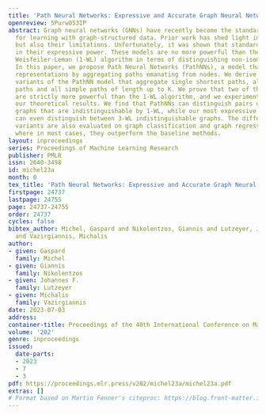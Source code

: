 ```yaml
---
title: 'Path Neural Networks: Expressive and Accurate Graph Neural Networks'
openreview: 5Purw053IP
abstract: Graph neural networks (GNNs) have recently become the standard approach
  for learning with graph-structured data. Prior work has shed light into their potential,
  but also their limitations. Unfortunately, it was shown that standard GNNs are limited
  in their expressive power. These models are no more powerful than the 1-dimensional
  Weisfeiler-Leman (1-WL) algorithm in terms of distinguishing non-isomorphic graphs.
  In this paper, we propose Path Neural Networks (PathNNs), a model that updates node
  representations by aggregating paths emanating from nodes. We derive three different
  variants of the PathNN model that aggregate single shortest paths, all shortest
  paths and all simple paths of length up to K. We prove that two of these variants
  are strictly more powerful than the 1-WL algorithm, and we experimentally validate
  our theoretical results. We find that PathNNs can distinguish pairs of non-isomorphic
  graphs that are indistinguishable by 1-WL, while our most expressive PathNN variant
  can even distinguish between 3-WL indistinguishable graphs. The different PathNN
  variants are also evaluated on graph classification and graph regression datasets,
  where in most cases, they outperform the baseline methods.
layout: inproceedings
series: Proceedings of Machine Learning Research
publisher: PMLR
issn: 2640-3498
id: michel23a
month: 0
tex_title: 'Path Neural Networks: Expressive and Accurate Graph Neural Networks'
firstpage: 24737
lastpage: 24755
page: 24737-24755
order: 24737
cycles: false
bibtex_author: Michel, Gaspard and Nikolentzos, Giannis and Lutzeyer, Johannes F.
  and Vazirgiannis, Michalis
author:
- given: Gaspard
  family: Michel
- given: Giannis
  family: Nikolentzos
- given: Johannes F.
  family: Lutzeyer
- given: Michalis
  family: Vazirgiannis
date: 2023-07-03
address: 
container-title: Proceedings of the 40th International Conference on Machine Learning
volume: '202'
genre: inproceedings
issued:
  date-parts:
  - 2023
  - 7
  - 3
pdf: https://proceedings.mlr.press/v202/michel23a/michel23a.pdf
extras: []
# Format based on Martin Fenner's citeproc: https://blog.front-matter.io/posts/citeproc-yaml-for-bibliographies/
---
```

